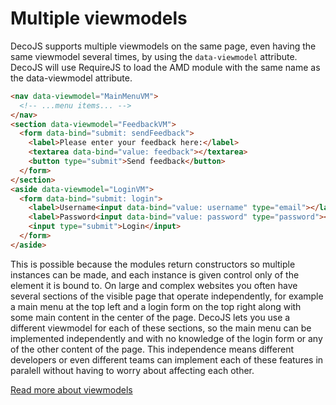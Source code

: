 <meta name="title" content="Multiple viewmodels - DecoJS">

<div class="page-header">
  <h1>Multiple viewmodels</h1>
</div>

DecoJS supports multiple viewmodels on the same page, even having the same viewmodel several times, by using the `data-viewmodel` attribute. DecoJS will use RequireJS to load the AMD module with the same name as the data-viewmodel attribute.

```html
<nav data-viewmodel="MainMenuVM">
  <!-- ...menu items... -->
</nav>
<section data-viewmodel="FeedbackVM">
  <form data-bind="submit: sendFeedback">
    <label>Please enter your feedback here:</label>
    <textarea data-bind="value: feedback"></textarea>
    <button type="submit">Send feedback</button>
  </form>
</section>
<aside data-viewmodel="LoginVM">
  <form data-bind="submit: login">
    <label>Username<input data-bind="value: username" type="email"></label>
    <label>Password<input data-bind="value: password" type="password"></label>
    <input type="submit">Login</input>
  </form>
</aside>
```

This is possible because the modules return constructors so multiple instances can be made, and each instance is given control only of the element it is bound to. On large and complex websites you often have several sections of the visible page that operate independently, for example a main menu at the top left and a login form on the top right along with some main content in the center of the page. DecoJS lets you use a different viewmodel for each of these sections, so the main menu can be implemented independently and with no knowledge of the login form or any of the other content of the page. This independence means different developers or even different teams can implement each of these features in paralell without having to worry about affecting each other.

[Read more about viewmodels](#!/reference/viewmodel)